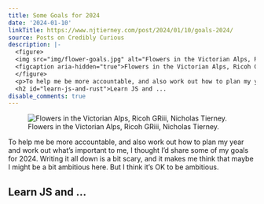 ```yaml
---
title: Some Goals for 2024
date: '2024-01-10'
linkTitle: https://www.njtierney.com/post/2024/01/10/goals-2024/
source: Posts on Credibly Curious
description: |-
  <figure>
  <img src="img/flower-goals.jpg" alt="Flowers in the Victorian Alps, Ricoh GRiii, Nicholas Tierney." />
  <figcaption aria-hidden="true">Flowers in the Victorian Alps, Ricoh GRiii, Nicholas Tierney.</figcaption>
  </figure>
  <p>To help me be more accountable, and also work out how to plan my year and work out what&rsquo;s important to me, I thought I&rsquo;d share some of my goals for 2024. Writing it all down is a bit scary, and it makes me think that maybe I might be a bit ambitious here. But I think it&rsquo;s OK to be ambitious.</p>
  <h2 id="learn-js-and-rust">Learn JS and ...
disable_comments: true
---
```

<figure>
<img src="img/flower-goals.jpg" alt="Flowers in the Victorian Alps, Ricoh GRiii, Nicholas Tierney." />
<figcaption aria-hidden="true">Flowers in the Victorian Alps, Ricoh GRiii, Nicholas Tierney.</figcaption>
</figure>
<p>To help me be more accountable, and also work out how to plan my year and work out what&rsquo;s important to me, I thought I&rsquo;d share some of my goals for 2024. Writing it all down is a bit scary, and it makes me think that maybe I might be a bit ambitious here. But I think it&rsquo;s OK to be ambitious.</p>
<h2 id="learn-js-and-rust">Learn JS and ...
